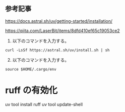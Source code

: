 
## 参考記事

https://docs.astral.sh/uv/getting-started/installation/

https://qiita.com/LaserBit/items/8dfd410ef65c19053ce2

1. 以下のコマンドを入力する。

```
curl -LsSf https://astral.sh/uv/install.sh | sh
```

2. 以下のコマンドを入力する。

```
source $HOME/.cargo/env
```

# ruff の有効化
uv tool install ruff
uv tool update-shell
